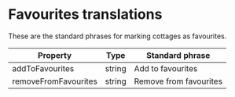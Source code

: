 # Favourites translations

These are the standard phrases for marking cottages as favourites.

| Property | Type | Standard phrase |
|----------|------|-----------------|
| addToFavourites | string | Add to favourites |
| removeFromFavourites | string | Remove from favourites |
